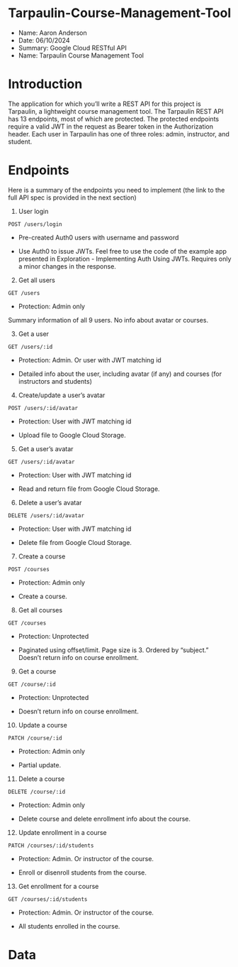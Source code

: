 # Tarpaulin-Course-Management-Tool

- Name: Aaron Anderson
- Date: 06/10/2024
- Summary: Google Cloud RESTful API
- Name: Tarpaulin Course Management Tool


# Introduction

The application for which you’ll write a REST API for this project is Tarpaulin, a lightweight course management tool. The Tarpaulin REST API has 13 endpoints, most of which are protected. The protected endpoints require a valid JWT in the request as Bearer token in the Authorization header. Each user in Tarpaulin has one of three roles: admin, instructor, and student.

# Endpoints

Here is a summary of the endpoints you need to implement (the link to the full API spec is provided in the next section)


1. User login

```POST /users/login```

- Pre-created Auth0 users with username and password

- Use Auth0 to issue JWTs. Feel free to  use the code of the example app presented in Exploration - Implementing Auth Using JWTs. Requires only a minor changes in the response.

2. Get all users

```GET /users```

- Protection: Admin only

Summary information of all 9 users. No info about avatar or courses.

3. Get a user

```GET /users/:id```

- Protection: Admin. Or user with JWT matching id

- Detailed info about the user, including avatar (if any) and courses (for instructors and students)

4. Create/update a user’s avatar

```POST /users/:id/avatar```

- Protection: User with JWT matching id

- Upload file to Google Cloud Storage.

5. Get a user’s avatar

```GET /users/:id/avatar```

- Protection: User with JWT matching id

- Read and return file from Google Cloud Storage.

6. Delete a user’s avatar

```DELETE /users/:id/avatar```

- Protection: User with JWT matching id

- Delete file from Google Cloud Storage.

7. Create a course

```POST /courses```

- Protection: Admin only

- Create a course.

8. Get all courses

```GET /courses```

- Protection: Unprotected

- Paginated using offset/limit. Page size is 3. Ordered by “subject.”  Doesn’t return info on course enrollment.

9. Get a course

```GET /course/:id```

- Protection: Unprotected

- Doesn’t return info on course enrollment.

10. Update a course

```PATCH /course/:id```

- Protection: Admin only

- Partial update.

11. Delete a course

```DELETE /course/:id```

- Protection: Admin only

- Delete course and delete enrollment info about the course.

12. Update enrollment in a course

```PATCH /courses/:id/students```

- Protection: Admin. Or instructor of the course.

- Enroll or disenroll students from the course.

13. Get enrollment for a course

```GET /courses/:id/students```

- Protection: Admin. Or instructor of the course.

- All students enrolled in the course.


# Data
 
